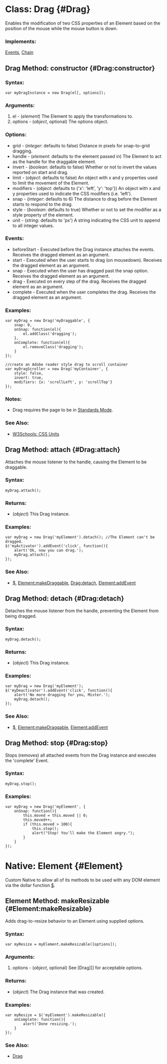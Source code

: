 Class: Drag {#Drag}
===================

Enables the modification of two CSS properties of an Element based on the position of the mouse while the mouse button is down.

### Implements:

[Events][], [Chain](/Class/Class.Extras#Options)


Drag Method: constructor {#Drag:constructor}
--------------------------------------------

### Syntax:

	var myDragInstance = new Drag(el[, options]);

### Arguments:

1. el      - (*element*) The Element to apply the transformations to.
2. options - (*object*, optional) The options object.

### Options:

* grid      - (*integer*: defaults to false) Distance in pixels for snap-to-grid dragging.
* handle    - (*element*: defaults to the element passed in) The Element to act as the handle for the draggable element.
* invert    - (*boolean*: defaults to false) Whether or not to invert the values reported on start and drag.
* limit     - (*object*: defaults to false) An object with x and y properties used to limit the movement of the Element.
* modifiers - (*object*: defaults to {'x': 'left', 'y': 'top'}) An object with x and y properties used to indicate the CSS modifiers (i.e. 'left').
* snap      - (*integer*: defaults to 6) The distance to drag before the Element starts to respond to the drag.
* style     - (*boolean*: defaults to true) Whether or not to set the modifier as a style property of the element.
* unit      - (*string*: defaults to 'px') A string indicating the CSS unit to append to all integer values.

### Events:

* beforeStart - Executed before the Drag instance attaches the events. Receives the dragged element as an argument.
* start       - Executed when the user starts to drag (on mousedown). Receives the dragged element as an argument.
* snap        - Executed when the user has dragged past the snap option. Receives the dragged element as an argument.
* drag        - Executed on every step of the drag. Receives the dragged element as an argument.
* complete    - Executed when the user completes the drag. Receives the dragged element as an argument.

### Examples:

	var myDrag = new Drag('myDraggable', {
		snap: 0,
		onSnap: function(el){
			el.addClass('dragging');
		},
		onComplete: function(el){
			el.removeClass('dragging');
		}
	});

	//create an Adobe reader style drag to scroll container
	var myDragScroller = new Drag('myContainer', {
		style: false,
		invert: true,
		modifiers: {x: 'scrollLeft', y: 'scrollTop'}
	});

### Notes:

- Drag requires the page to be in [Standards Mode](http://hsivonen.iki.fi/doctype/).

### See Also:

- [W3Schools: CSS Units][]



Drag Method: attach {#Drag:attach}
----------------------------------

Attaches the mouse listener to the handle, causing the Element to be draggable.

### Syntax:

	myDrag.attach();

### Returns:

* (*object*) This Drag instance.

### Examples:

	var myDrag = new Drag('myElement').detach(); //The Element can't be dragged.
	$('myActivator').addEvent('click', function(){
		alert('Ok, now you can drag.');
		myDrag.attach();
	});

### See Also:

- [$][], [Element:makeDraggable][], [Drag:detach](#Drag:detach), [Element:addEvent][]



Drag Method: detach {#Drag:detach}
----------------------------------

Detaches the mouse listener from the handle, preventing the Element from being dragged.

### Syntax:

	myDrag.detach();

### Returns:

* (*object*) This Drag instance.

### Examples:

	var myDrag = new Drag('myElement');
	$('myDeactivator').addEvent('click', function(){
		alert('No more dragging for you, Mister.');
		myDrag.detach();
	});

### See Also:

- [$][], [Element:makeDraggable][], [Element:addEvent][]



Drag Method: stop {#Drag:stop}
------------------------------

Stops (removes) all attached events from the Drag instance and executes the 'complete' Event.

### Syntax:

	myDrag.stop();

### Examples:

	var myDrag = new Drag('myElement', {
		onSnap: function(){
			this.moved = this.moved || 0;
			this.moved++;
			if (this.moved > 100){
				this.stop();
				alert("Stop! You'll make the Element angry.");
			}
		}
	});



Native: Element {#Element}
==========================

Custom Native to allow all of its methods to be used with any DOM element via the dollar function [$][].



Element Method: makeResizable {#Element:makeResizable}
------------------------------------------------------

Adds drag-to-resize behavior to an Element using supplied options.

### Syntax:

	var myResize = myElement.makeResizable([options]);

### Arguments:

1. options - (*object*, optional) See [Drag][] for acceptable options.

### Returns:

* (*object*) The Drag instance that was created.

### Examples:

	var myResize = $('myElement').makeResizable({
		onComplete: function(){
			alert('Done resizing.');
		}
	});

### See Also:

- [Drag](#Drag)



[$]: /Element/Element/#dollar
[Element:addEvent]: /Element/Element.Event/#Element:addEvent
[Element:makeDraggable]: /Drag/Drag.Move/#Element:makeDraggable
[Events]: /Class/Class.Extras#Events
[Chain]: /Class/Class.Extras#Options
[W3Schools: CSS Units]: http://www.w3schools.com/css/css_units.asp